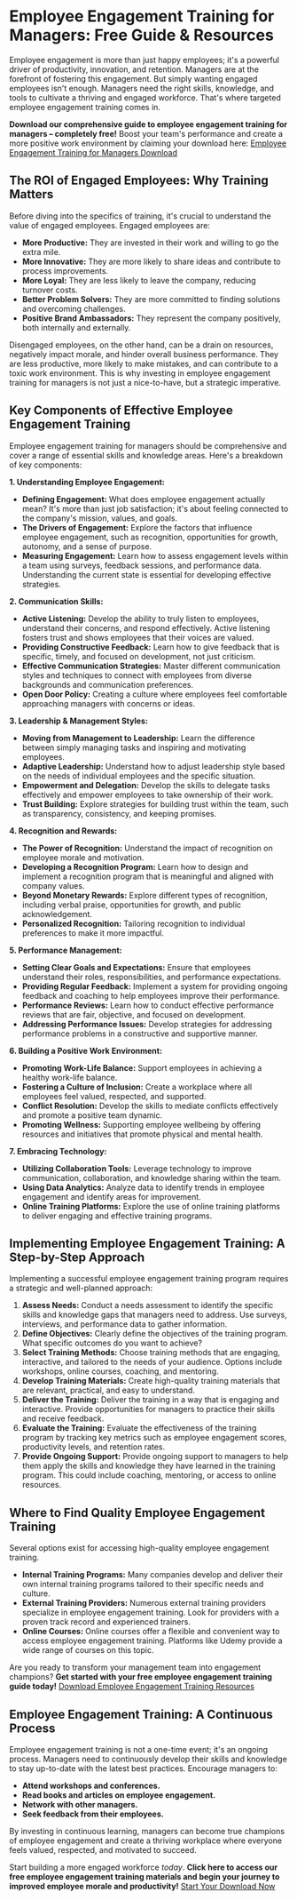 # Employee Engagement Training for Managers: Free Guide & Resources

Employee engagement is more than just happy employees; it's a powerful driver of productivity, innovation, and retention.  Managers are at the forefront of fostering this engagement.  But simply wanting engaged employees isn't enough. Managers need the right skills, knowledge, and tools to cultivate a thriving and engaged workforce. That's where targeted employee engagement training comes in.

**Download our comprehensive guide to employee engagement training for managers – completely free!**  Boost your team's performance and create a more positive work environment by claiming your download here: [Employee Engagement Training for Managers Download](https://udemywork.com/employee-engagement-training-for-managers)

## The ROI of Engaged Employees: Why Training Matters

Before diving into the specifics of training, it's crucial to understand the value of engaged employees. Engaged employees are:

*   **More Productive:** They are invested in their work and willing to go the extra mile.
*   **More Innovative:** They are more likely to share ideas and contribute to process improvements.
*   **More Loyal:** They are less likely to leave the company, reducing turnover costs.
*   **Better Problem Solvers:** They are more committed to finding solutions and overcoming challenges.
*   **Positive Brand Ambassadors:**  They represent the company positively, both internally and externally.

Disengaged employees, on the other hand, can be a drain on resources, negatively impact morale, and hinder overall business performance. They are less productive, more likely to make mistakes, and can contribute to a toxic work environment. This is why investing in employee engagement training for managers is not just a nice-to-have, but a strategic imperative.

## Key Components of Effective Employee Engagement Training

Employee engagement training for managers should be comprehensive and cover a range of essential skills and knowledge areas. Here's a breakdown of key components:

**1. Understanding Employee Engagement:**

*   **Defining Engagement:** What does employee engagement actually mean? It's more than just job satisfaction; it's about feeling connected to the company's mission, values, and goals.
*   **The Drivers of Engagement:** Explore the factors that influence employee engagement, such as recognition, opportunities for growth, autonomy, and a sense of purpose.
*   **Measuring Engagement:**  Learn how to assess engagement levels within a team using surveys, feedback sessions, and performance data. Understanding the current state is essential for developing effective strategies.

**2. Communication Skills:**

*   **Active Listening:**  Develop the ability to truly listen to employees, understand their concerns, and respond effectively.  Active listening fosters trust and shows employees that their voices are valued.
*   **Providing Constructive Feedback:** Learn how to give feedback that is specific, timely, and focused on development, not just criticism.
*   **Effective Communication Strategies:**  Master different communication styles and techniques to connect with employees from diverse backgrounds and communication preferences.
*   **Open Door Policy:** Creating a culture where employees feel comfortable approaching managers with concerns or ideas.

**3. Leadership & Management Styles:**

*   **Moving from Management to Leadership:**  Learn the difference between simply managing tasks and inspiring and motivating employees.
*   **Adaptive Leadership:**  Understand how to adjust leadership style based on the needs of individual employees and the specific situation.
*   **Empowerment and Delegation:**  Develop the skills to delegate tasks effectively and empower employees to take ownership of their work.
*   **Trust Building:**  Explore strategies for building trust within the team, such as transparency, consistency, and keeping promises.

**4. Recognition and Rewards:**

*   **The Power of Recognition:** Understand the impact of recognition on employee morale and motivation.
*   **Developing a Recognition Program:** Learn how to design and implement a recognition program that is meaningful and aligned with company values.
*   **Beyond Monetary Rewards:**  Explore different types of recognition, including verbal praise, opportunities for growth, and public acknowledgement.
*   **Personalized Recognition:**  Tailoring recognition to individual preferences to make it more impactful.

**5. Performance Management:**

*   **Setting Clear Goals and Expectations:**  Ensure that employees understand their roles, responsibilities, and performance expectations.
*   **Providing Regular Feedback:**  Implement a system for providing ongoing feedback and coaching to help employees improve their performance.
*   **Performance Reviews:**  Learn how to conduct effective performance reviews that are fair, objective, and focused on development.
*   **Addressing Performance Issues:** Develop strategies for addressing performance problems in a constructive and supportive manner.

**6. Building a Positive Work Environment:**

*   **Promoting Work-Life Balance:**  Support employees in achieving a healthy work-life balance.
*   **Fostering a Culture of Inclusion:**  Create a workplace where all employees feel valued, respected, and supported.
*   **Conflict Resolution:**  Develop the skills to mediate conflicts effectively and promote a positive team dynamic.
*   **Promoting Wellness:** Supporting employee wellbeing by offering resources and initiatives that promote physical and mental health.

**7. Embracing Technology:**

*   **Utilizing Collaboration Tools:**  Leverage technology to improve communication, collaboration, and knowledge sharing within the team.
*   **Using Data Analytics:**  Analyze data to identify trends in employee engagement and identify areas for improvement.
*   **Online Training Platforms:**  Explore the use of online training platforms to deliver engaging and effective training programs.

## Implementing Employee Engagement Training: A Step-by-Step Approach

Implementing a successful employee engagement training program requires a strategic and well-planned approach:

1.  **Assess Needs:**  Conduct a needs assessment to identify the specific skills and knowledge gaps that managers need to address.  Use surveys, interviews, and performance data to gather information.
2.  **Define Objectives:**  Clearly define the objectives of the training program.  What specific outcomes do you want to achieve?
3.  **Select Training Methods:**  Choose training methods that are engaging, interactive, and tailored to the needs of your audience. Options include workshops, online courses, coaching, and mentoring.
4.  **Develop Training Materials:**  Create high-quality training materials that are relevant, practical, and easy to understand.
5.  **Deliver the Training:**  Deliver the training in a way that is engaging and interactive. Provide opportunities for managers to practice their skills and receive feedback.
6.  **Evaluate the Training:**  Evaluate the effectiveness of the training program by tracking key metrics such as employee engagement scores, productivity levels, and retention rates.
7.  **Provide Ongoing Support:**  Provide ongoing support to managers to help them apply the skills and knowledge they have learned in the training program. This could include coaching, mentoring, or access to online resources.

## Where to Find Quality Employee Engagement Training

Several options exist for accessing high-quality employee engagement training.

*   **Internal Training Programs:** Many companies develop and deliver their own internal training programs tailored to their specific needs and culture.
*   **External Training Providers:** Numerous external training providers specialize in employee engagement training. Look for providers with a proven track record and experienced trainers.
*   **Online Courses:** Online courses offer a flexible and convenient way to access employee engagement training. Platforms like Udemy provide a wide range of courses on this topic.

Are you ready to transform your management team into engagement champions? **Get started with your free employee engagement training guide today!** [Download Employee Engagement Training Resources](https://udemywork.com/employee-engagement-training-for-managers)

## Employee Engagement Training: A Continuous Process

Employee engagement training is not a one-time event; it's an ongoing process. Managers need to continuously develop their skills and knowledge to stay up-to-date with the latest best practices. Encourage managers to:

*   **Attend workshops and conferences.**
*   **Read books and articles on employee engagement.**
*   **Network with other managers.**
*   **Seek feedback from their employees.**

By investing in continuous learning, managers can become true champions of employee engagement and create a thriving workplace where everyone feels valued, respected, and motivated to succeed.

Start building a more engaged workforce *today*. **Click here to access our free employee engagement training materials and begin your journey to improved employee morale and productivity!** [Start Your Download Now](https://udemywork.com/employee-engagement-training-for-managers)
